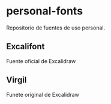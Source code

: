 # personal-fonts
Repositorio de fuentes de uso personal.

## Excalifont
Fuente oficial de Excalidraw

## Virgil
Funete original de Excalidraw
